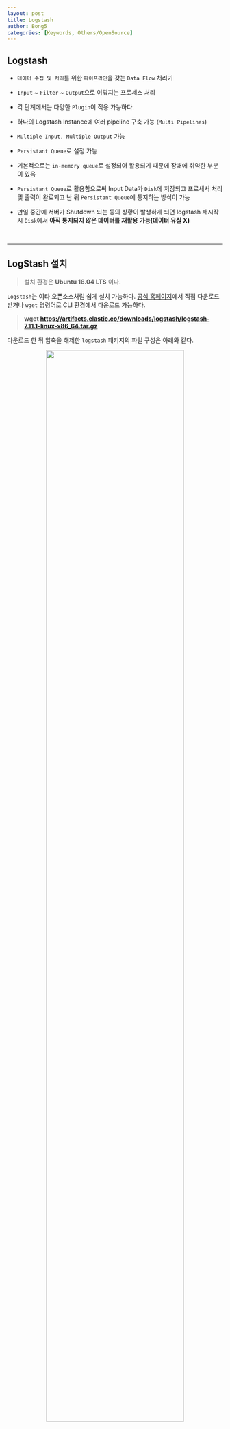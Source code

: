 ```yaml
---
layout: post
title: Logstash
author: Bong5
categories: [Keywords, Others/OpenSource]
---
```


## Logstash

- `데이터 수집 및 처리`를 위한 `파이프라인`을 갖는 `Data Flow` 처리기

- `Input` ~ `Filter` ~ `Output`으로 이뤄지는 프로세스 처리

- 각 단계에서는 다양한 `Plugin`이 적용 가능하다.

- 하나의 Logstash Instance에 여러 pipeline 구축 가능 (`Multi Pipelines`)

- `Multiple Input, Multiple Output` 가능

- `Persistant Queue`로 설정 가능

- 기본적으로는 `in-memory queue`로 설정되어 활용되기 때문에 장애에 취약한 부분이 있음

- `Persistant Queue`로 활용함으로써 Input Data가 `Disk`에 저장되고 프로세서 처리 및 출력이 완료되고 난 뒤 `Persistant Queue`에 통지하는 방식이 가능

- 만일 중간에 서버가 Shutdown 되는 등의 상황이 발생하게 되면 logstash 재시작 시 `Disk`에서 **아직 통지되지 않은 데이터를 재활용 가능(데이터 유실 X)**

<br>

---

## LogStash 설치

> 설치 환경은 **Ubuntu 16.04 LTS** 이다.

`Logstash`는 여타 오픈소스처럼 쉽게 설치 가능하다. [공식 홈페이지](https://www.elastic.co/kr/downloads/logstash)에서 직접 다운로드 받거나 `wget` 명령어로 CLI 환경에서 다운로드 가능하다.

> **wget https://artifacts.elastic.co/downloads/logstash/logstash-7.11.1-linux-x86_64.tar.gz**

다운로드 한 뒤 압축을 해제한 `logstash` 패키지의 파일 구성은 아래와 같다.

<p align="center">
<img src="/assets/img/logstash/img1.PNG" width="80%" height="auto" >
</p>
---

<br>

## Logstash 설정 파일들

`Logstash`는 실행하는데 필요한 설정 파일들이 존재하는데, **두 가지 타입** 이 존재한다.

- **Settings Files(시작과 실행에 대한 옵션을 정의)**
  - 두 개의 파일로써, `logstash.yml`과 `pipelines.yml`.
  - **logstash/config** 디렉토리에 위치한다.

- **Pipeline Configuration Files(파이프라인 처리에 대해 정의)**
  - 사용자 정의 파일로써 `사용자가 직접 생성`해야 한다. 일반적으로 `xxx.conf` 와 같은 이름을 갖는다.
  - **logstash/config** 디렉토리에 샘플 파일이 존재(`logstash-sample.conf`)

<br>
### 1. Settings Files
- **config/logstash.yml**
  - `logstash`의 실행 제어를 위한 `옵션 설정 파일`이다.
  - pipeline 설정, configuration file 위치, 로깅 옵션 등과 같이 다양한 기본 설정이 가능하다.
  - `logstash` 실행 시 별도의 옵션을 주는 것과 같이 해당 파일에 기술하면 적용된다.
  - [logstash.yml 옵션 목록](https://www.elastic.co/guide/en/logstash/current/logstash-settings-file.html)

- **config/pipelines.yml**
  - 기본적으로 `One instance, Multiple pipelines`를 위해 사용하는 설정 파일이다.
  - 파이프라인의 개수, 각 파이프라인의 ID, 각 파이프 라인의 conf 파일 등을 설정한다.
  - 명시적으로 설정되지 않은 설정 값들은 `logstash.yml` 파일에 지정된 기본 값으로 재설정된다.
  - `logstash`를 시작할 때 아무런 옵션 인자 없이 실행하면 자동으로 `pipelines.yml` 파일을 읽는다. 만일 읽지 않게끔 하려면 `-f`, `-e`와 같은 옵션을 주어 실행한다.
  - [pipelines.yml 옵션 목록](https://www.elastic.co/guide/en/logstash/current/multiple-pipelines.html)

<br>
### 2. Pipeline Configuration Files
<p align="center">
<img src="/assets/img/logstash/img3.PNG" width="80%" height="auto" >
</p>

- `.conf` 파일로써 유저가 직접 생성한다. 파이프라인 프로세스 처리, 즉 `Input` ~ `Filter` ~ `Output`에 대하여 기술한 파일이다.
- 각 단계에서 사용할 플러그인을 적용할 수 있다.

---

<br>

## JDBC 플러그인과 TCP 플러그인을 활용한 대용량 데이터 공유/전송 구성

지금까지 간단하게 `logstash`의 구성을 알아봤다. 이번 장에서는 `logstash 설정 파일`들을 직접 수정하고 플러그인을 적용함으로써 대용량 데이터 공유/전송 구성 방법에 대해 알아보겠다.
전체적인 개요도는 아래와 같다.

<img src="/assets/img/logstash/img4.PNG" width="100%" height="auto">

(1) 오라클 데이터베이스로부터 `Data Transfer`가 데이터를 읽어와서
(2) `Data User`들에게 전달하고
(3) `Data User`들은 이 데이터를 로컬에 `Data File`로 저장한다.

각 순번에 해당하는 내용을 하나씩 살펴보도록 하겠다.

<br>

### (1) Data Transfer 설정

> JDBC 플러그인을 활용한 데이터 입력 구성과 TCP 플러그인을 활용한 데이터 출력 구성

개요도에서 (1)번과 같이 `DB`로부터 데이터를 읽어들이기 위해서는 `Data Transfer`의 `input` 단계에서 `JDBC 플러그인`을 사용해야 한다. 또한 (2)번과 같이 데이터를 `Data User`에게 전달하기 위해서 `TCP 플러그인`을 사용하였다.

`TCP 플러그인`을 사용하는데 별다른 사전 설정이 필요하지 않지만 `JDBC 플러그인`을 사용하기 위해서는 연결 대상이되는 DB의 `JDBC Driver`가 필요하다.

전체적인 절차는 아래와 같다.

- `ojdbc.jar`를 `logstash/logstash-core/lib/jar` 디렉토리에 복사한다.
- `config/pipelines.yml` 파일을 편집하여 `pipeline id`,  `pipeline 설정 파일(.conf) 경로` 등을 설정한다.

<p align="center">
<img src="/assets/img/logstash/img5.PNG" width="80%" height="auto">
</p>

- `xxx.conf` 파일을 편집한다. 이 단계에서 `input`에서 활용 될 `JDBC 플러그인`을 설정하고 `output`에서 활용 될 `TCP 플러그인`을 설정할 수 있다.

아래 그림은 위의 개요도와 같이 `DB`의 `SF_TX_DOM_TX_BS` 테이블로부터 5초 간격으로 데이터를 읽어들이기 위해 `jdbc` 설정을 해주고 `tcp`를 통해 `Data User`에게 전달하기 위한 설정을 해준 모습이다.

<p align="center">
<img src="/assets/img/logstash/img6.PNG" width="80%" height="auto">
</p>

위처럼 절차대로 구성했다면 `Data Transfer`의 구성은 끝난셈이다. `Data Transfer`의 역할을 다시 살펴보면

1. `JDBC 플러그인`을 활용하여 오라클 DB로부터 데이터를 1초 간격으로 불러온다.
2. 읽어들인 데이터를 `TCP 플러그인`을 활용하여 `Data User(manzizac1, manzizac2)`에게 전달한다.

<br>

### (2) Data User 설정

> TCP 플러그인을 활용한 데이터 입력 구성과 File 플러그인을 활용한 데이터 출력 구성

개요도에서 (2)번과 같이 `Data Transfer`과 `TCP` 통신을 하기 위해 `Data User`는 `input` 단계에서 `TCP 플러그인`을 사용해야 한다. 또한 (3)번과 같이 데이터를 로컬에 파일 형태로 저장하기 위해서 `File 플러그인`을 사용한다.

`Data User`는 패키지에 내장된 `TCP 플러그인`, `File 플러그인`을 사용하기 때문에 별다른 추가 구성 없이 `pipelines.yml` 파일과 `xxx.conf` 파일만 편집함으로써 구성을 완료할 수 있다.

- `config/pipelines.yml` 파일을 편집하여 `pipeline id`, `pipeline 설정 파일(xxx.conf) 경로`등을 설정한다.
- `xxx.conf` 파일을 편집하여 `input`에서 활용 될 `TCP 플러그인`을 설정하고 `output`에서 활용 될 `File 플러그인`을 설정한다.

<p align="center">
<img src="/assets/img/logstash/img7.PNG" width="80%" height="auto">
</p>

위처럼 절차대로 구성했다면 `Data User`의 구성은 끝났다. `Data User`의 역할을 다시 살펴보면

1. `TCP 플러그인`을 활용하여 `Data Transfer`로부터 데이터를 전달받는다.
2. 전달받은 데이터를 `File 플러그인`을 활용하여 특정 경로에 저장한다.

<br>

### (3) Data File 확인

이상없이 수행되었다면 `Data User`의 `.conf`파일에서 지정한 `output` 경로에 전달받은 데이터가 저장된 것을 확인할 수 있다.

<p align="center">
<img src="/assets/img/logstash/img8.PNG" width="80%" height="auto">
</p>



### 참고 및 출처

- [공식 홈페이지 한글 영상](https://www.elastic.co/kr/webinars/getting-started-logstash)
- [logstash.yml 설명 및 옵션](https://www.elastic.co/guide/en/logstash/current/logstash-settings-file.html)
- [pipelines.yml 설명 및 옵션](https://www.elastic.co/guide/en/logstash/current/multiple-pipelines.html)
- [logstash JDBC 플러그인](https://www.elastic.co/guide/en/logstash/current/plugins-inputs-jdbc.html)
- [logstash input TCP 플러그인](https://www.elastic.co/guide/en/logstash/current/plugins-inputs-tcp.html)
- [logstash output TCP 플러그인](https://www.elastic.co/guide/en/logstash/current/plugins-outputs-tcp.html)
